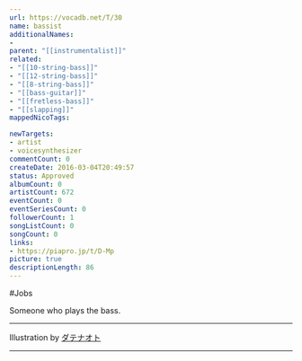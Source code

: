 ```yaml
---
url: https://vocadb.net/T/30
name: bassist
additionalNames: 
- 
parent: "[[instrumentalist]]"
related:
- "[[10-string-bass]]"
- "[[12-string-bass]]"
- "[[8-string-bass]]"
- "[[bass-guitar]]"
- "[[fretless-bass]]"
- "[[slapping]]"
mappedNicoTags:

newTargets:
- artist
- voicesynthesizer
commentCount: 0
createDate: 2016-03-04T20:49:57
status: Approved
albumCount: 0
artistCount: 672
eventCount: 0
eventSeriesCount: 0
followerCount: 1
songListCount: 0
songCount: 0
links: 
- https://piapro.jp/t/D-Mp
picture: true
descriptionLength: 86
---
```


#Jobs

Someone who plays the bass.

___

Illustration by [ダテナオト](https://vocadb.net/Ar/58843)

---

